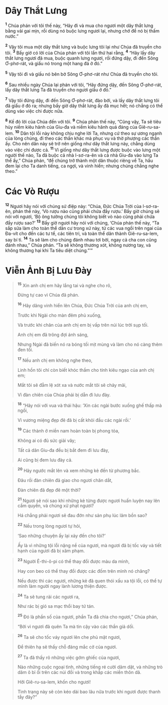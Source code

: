 # Dây Thắt Lưng
<sup><b>1</b></sup> Chúa phán với tôi thế này, “Hãy đi và mua cho ngươi một dây thắt lưng bằng vải gai mịn, rồi dùng nó buộc lưng ngươi lại, nhưng chớ để nó bị thấm nước.”

<sup><b>2</b></sup> Vậy tôi mua một dây thắt lưng và buộc lưng tôi lại như Chúa đã truyền cho tôi. <sup><b>3</b></sup> Bấy giờ có lời của Chúa phán với tôi lần thứ hai rằng, <sup><b>4</b></sup> “Hãy lấy dây thắt lưng ngươi đã mua, buộc quanh lưng ngươi, rồi đứng dậy, đi đến Sông Ơ-phơ-rát, và giấu nó trong một hang đá ở đó.”

<sup><b>5</b></sup> Vậy tôi đi và giấu nó bên bờ Sông Ơ-phơ-rát như Chúa đã truyền cho tôi.

<sup><b>6</b></sup> Sau nhiều ngày Chúa lại phán với tôi, “Hãy đứng dậy, đến Sông Ơ-phơ-rát, lấy dây thắt lưng Ta đã truyền cho ngươi giấu ở đó.”

<sup><b>7</b></sup> Vậy tôi đứng dậy, đi đến Sông Ơ-phơ-rát, đào bới, và lấy dây thắt lưng tôi đã giấu ở đó ra; nhưng bấy giờ dây thắt lưng ấy đã mục hết; nó chẳng có thể dùng vào việc chi được nữa.

<sup><b>8</b></sup> Kế đó lời của Chúa đến với tôi. <sup><b>9</b></sup> Chúa phán thế này, “Cũng vậy, Ta sẽ tiêu hủy niềm kiêu hãnh của Giu-đa và niềm kiêu hãnh quá đáng của Giê-ru-sa-lem. <sup><b>10</b></sup> Dân tội lỗi này không chịu nghe lời Ta, nhưng cứ theo sự ương ngạnh của lòng chúng, đi theo các thần khác mà phục vụ và thờ phượng các thần ấy. Cho nên dân này sẽ trở nên giống như dây thắt lưng này, chẳng dùng vào việc chi được cả. <sup><b>11</b></sup> Vì giống như dây thắt lưng được buộc vào lưng một người thế nào, Ta đã buộc cả nhà I-sơ-ra-ên và cả nhà Giu-đa vào lưng Ta thể ấy,” Chúa phán, “để chúng trở thành một dân thuộc riêng về Ta, hầu đem lại cho Ta danh tiếng, ca ngợi, và vinh hiển; nhưng chúng chẳng nghe theo.”


# Các Vò Rượu
<sup><b>12</b></sup> Ngươi hãy nói với chúng sứ điệp này: “Chúa, Ðức Chúa Trời của I-sơ-ra-ên, phán thế này, ‘Vò rượu nào cũng phải chứa đầy rượu.’ Bấy giờ chúng sẽ nói với ngươi, ‘Bộ ông tưởng chúng tôi không biết vò nào cũng phải chứa đầy rượu sao?’ <sup><b>13</b></sup> Bấy giờ ngươi hãy nói với chúng, ‘Chúa phán thế này, “Ta sắp sửa làm cho toàn thể dân cư trong xứ này, từ các vua ngồi trên ngai của Ða-vít cho đến các tư tế, các tiên tri, và toàn thể dân thành Giê-ru-sa-lem, say bí tỉ. <sup><b>14</b></sup> Ta sẽ làm cho chúng đánh nhau tơi bời, ngay cả cha con cũng đánh nhau,” Chúa phán. “Ta sẽ không thương xót, không nương tay, và không thương hại khi Ta tiêu diệt chúng.”’”


# Viễn Ảnh Bị Lưu Ðày

> <sup><b>15</b></sup> Xin anh chị em hãy lắng tai và nghe cho rõ,
> 
> Ðừng tự cao vì Chúa đã phán.
> 
> <sup><b>16</b></sup> Hãy dâng vinh hiển lên Chúa, Ðức Chúa Trời của anh chị em,
> 
> Trước khi Ngài cho màn đêm phủ xuống,
> 
> Và trước khi chân của anh chị em bị vấp trên núi lúc trời sụp tối.
> 
> Anh chị em đã trông đợi ánh sáng,
> 
> Nhưng Ngài đã biến nó ra bóng tối mịt mùng và làm cho nó càng thêm đen tối.
> 
> <sup><b>17</b></sup> Nếu anh chị em không nghe theo,
> 
> Linh hồn tôi chỉ còn biết khóc thầm cho tính kiêu ngạo của anh chị em;
> 
> Mắt tôi sẽ đẫm lệ xót xa và nước mắt tôi sẽ chảy mãi,
> 
> Vì đàn chiên của Chúa phải bị dẫn đi lưu đày.
>


> <sup><b>18</b></sup> “Hãy nói với vua và thái hậu: ‘Xin các ngài bước xuống ghế thấp mà ngồi,
> 
> Vì vương miệng đẹp đẽ đã bị cất khỏi đầu các ngài rồi.’
> 
> <sup><b>19</b></sup> Các thành ở miền nam hoàn toàn bị phong tỏa,
> 
> Không ai có đủ sức giải vây;
> 
> Tất cả dân Giu-đa đều bị bắt đem đi lưu đày,
> 
> Ai cũng bị đem lưu đày cả.
>


> <sup><b>20</b></sup> Hãy ngước mắt lên và xem những kẻ đến từ phương bắc.
> 
> Ðâu rồi đàn chiên đã giao cho ngươi chăn dắt,
> 
> Ðàn chiên đã đẹp đẽ một thời?
> 
> <sup><b>21</b></sup> Ngươi sẽ nói sao khi những kẻ từng được ngươi huấn luyện nay lên cầm quyền, và chúng xử phạt ngươi?
> 
> Há chẳng phải ngươi sẽ đau đớn như sản phụ lúc lâm bồn sao?
> 
> <sup><b>22</b></sup> Nếu trong lòng ngươi tự hỏi,
> 
> ‘Sao những chuyện ấy lại xảy đến cho tôi?’
> 
> Ấy là vì những tội lỗi nặng nề của ngươi, mà ngươi đã bị tốc váy và tiết hạnh của ngươi đã bị xâm phạm.
>


> <sup><b>23</b></sup> Người Ê-thi-ô-pi có thể thay đổi được màu da mình,
> 
> Hay con beo có thể thay đổi được các đốm trên mình nó chăng?
> 
> Nếu được thì các ngươi, những kẻ đã quen thói xấu xa tội lỗi, có thể tự mình làm người ngay lành lương thiện được.
>


> <sup><b>24</b></sup> Ta sẽ tung rải các ngươi ra,
> 
> Như rác bị gió sa mạc thổi bay tứ tán.
> 
> <sup><b>25</b></sup> Ðó là phần số của ngươi, phần Ta đã chia cho ngươi,” Chúa phán,
> 
> “Bởi vì ngươi đã quên Ta mà tin cậy vào các thần giả dối.
>


> <sup><b>26</b></sup> Ta sẽ cho tốc váy ngươi lên che phủ mặt ngươi,
> 
> Ðể thiên hạ sẽ thấy chỗ đáng mắc cở của ngươi.
> 
> <sup><b>27</b></sup> Ta đã thấy rõ những việc gớm ghiếc của ngươi,
> 
> Nào những cuộc ngoại tình, những tiếng ré cười dâm dật, và những trò dâm ô bỉ ổi trên các núi đồi và trong khắp các miền thôn dã.
> 
> Hỡi Giê-ru-sa-lem, khốn cho ngươi!
> 
> Tình trạng này sẽ còn kéo dài bao lâu nữa trước khi ngươi được thanh tẩy đây?”
>